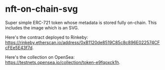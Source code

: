 # nft-on-chain-svg

Super simple ERC-721 token whose metadata is stored fully on-chain. This includes the image which is an SVG.

Here's the contract deployed to Rinkeby: https://rinkeby.etherscan.io/address/0xB1120de8519C85c8c896E022574CFcFEe5E43f7d.

Here's the collection on OpenSea: https://testnets.opensea.io/collection/token-e9fqoxck1h.

